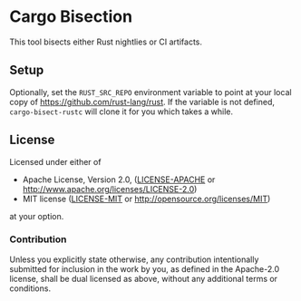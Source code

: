 # Cargo Bisection

This tool bisects either Rust nightlies or CI artifacts.

## Setup

Optionally, set the `RUST_SRC_REPO` environment variable to point at your local copy of https://github.com/rust-lang/rust. If the variable is not defined, `cargo-bisect-rustc` will clone it for you which takes a while.

## License

Licensed under either of

 * Apache License, Version 2.0, ([LICENSE-APACHE](LICENSE-APACHE) or http://www.apache.org/licenses/LICENSE-2.0)
 * MIT license ([LICENSE-MIT](LICENSE-MIT) or http://opensource.org/licenses/MIT)

at your option.

### Contribution

Unless you explicitly state otherwise, any contribution intentionally submitted for inclusion in the
work by you, as defined in the Apache-2.0 license, shall be dual licensed as above, without any
additional terms or conditions.
